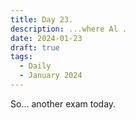 ```yaml
---
title: Day 23.
description: ...where Al .
date: 2024-01-23
draft: true
tags: 
  - Daily
  - January 2024
---
```


So... another exam today.